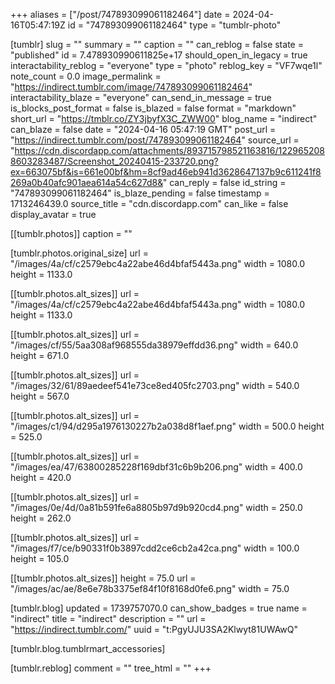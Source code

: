 +++
aliases = ["/post/747893099061182464"]
date = 2024-04-16T05:47:19Z
id = "747893099061182464"
type = "tumblr-photo"

[tumblr]
slug = ""
summary = ""
caption = ""
can_reblog = false
state = "published"
id = 7.478930990611825e+17
should_open_in_legacy = true
interactability_reblog = "everyone"
type = "photo"
reblog_key = "VF7wqe1l"
note_count = 0.0
image_permalink = "https://indirect.tumblr.com/image/747893099061182464"
interactability_blaze = "everyone"
can_send_in_message = true
is_blocks_post_format = false
is_blazed = false
format = "markdown"
short_url = "https://tmblr.co/ZY3jbyfX3C_ZWW00"
blog_name = "indirect"
can_blaze = false
date = "2024-04-16 05:47:19 GMT"
post_url = "https://indirect.tumblr.com/post/747893099061182464"
source_url = "https://cdn.discordapp.com/attachments/893715798521163816/1229652088603283487/Screenshot_20240415-233720.png?ex=663075bf&is=661e00bf&hm=8cf9ad46eb941d3628647137b9c611241f8269a0b40afc901aea614a54c627d8&"
can_reply = false
id_string = "747893099061182464"
is_blaze_pending = false
timestamp = 1713246439.0
source_title = "cdn.discordapp.com"
can_like = false
display_avatar = true

[[tumblr.photos]]
caption = ""

[tumblr.photos.original_size]
url = "/images/4a/cf/c2579ebc4a22abe46d4bfaf5443a.png"
width = 1080.0
height = 1133.0

[[tumblr.photos.alt_sizes]]
url = "/images/4a/cf/c2579ebc4a22abe46d4bfaf5443a.png"
width = 1080.0
height = 1133.0

[[tumblr.photos.alt_sizes]]
url = "/images/cf/55/5aa308af968555da38979effdd36.png"
width = 640.0
height = 671.0

[[tumblr.photos.alt_sizes]]
url = "/images/32/61/89aedeef541e73ce8ed405fc2703.png"
width = 540.0
height = 567.0

[[tumblr.photos.alt_sizes]]
url = "/images/c1/94/d295a1976130227b2a038d8f1aef.png"
width = 500.0
height = 525.0

[[tumblr.photos.alt_sizes]]
url = "/images/ea/47/63800285228f169dbf31c6b9b206.png"
width = 400.0
height = 420.0

[[tumblr.photos.alt_sizes]]
url = "/images/0e/4d/0a81b591fe6a8805b97d9b920cd4.png"
width = 250.0
height = 262.0

[[tumblr.photos.alt_sizes]]
url = "/images/f7/ce/b90331f0b3897cdd2ce6cb2a42ca.png"
width = 100.0
height = 105.0

[[tumblr.photos.alt_sizes]]
height = 75.0
url = "/images/ac/ae/8e6e78b3375ef84f10f8168d0fe6.png"
width = 75.0

[tumblr.blog]
updated = 1739757070.0
can_show_badges = true
name = "indirect"
title = "indirect"
description = ""
url = "https://indirect.tumblr.com/"
uuid = "t:PgyUJU3SA2Klwyt81UWAwQ"

[tumblr.blog.tumblrmart_accessories]

[tumblr.reblog]
comment = ""
tree_html = ""
+++
